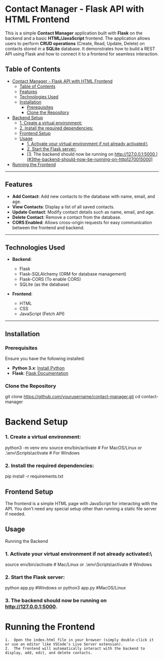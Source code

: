 # Contact Manager - Flask API with HTML Frontend

This is a simple **Contact Manager** application built with **Flask** on the backend and a basic **HTML/JavaScript** frontend. The application allows users to perform **CRUD operations** (Create, Read, Update, Delete) on contacts stored in a **SQLite** database. It demonstrates how to build a REST API using Flask and how to connect it to a frontend for seamless interaction.

## Table of Contents
- [Contact Manager - Flask API with HTML Frontend](#contact-manager---flask-api-with-html-frontend)
  - [Table of Contents](#table-of-contents)
  - [Features](#features)
  - [Technologies Used](#technologies-used)
  - [Installation](#installation)
    - [Prerequisites](#prerequisites)
    - [Clone the Repository](#clone-the-repository)
- [Backend Setup](#backend-setup)
    - [1.	Create a virtual environment:](#1create-a-virtual-environment)
    - [2.	Install the required dependencies:](#2install-the-required-dependencies)
  - [Frontend Setup](#frontend-setup)
  - [Usage](#usage)
    - [1.	Activate your virtual environment if not already activated:\\](#1activate-your-virtual-environment-if-not-already-activated)
    - [2.	Start the Flask server:](#2start-the-flask-server)
    - [3.	The backend should now be running on http://127.0.0.1:5000.](#3the-backend-should-now-be-running-on-http1270015000)
- [Running the Frontend](#running-the-frontend)

---

## Features
- **Add Contact**: Add new contacts to the database with name, email, and age.
- **View Contacts**: Display a list of all saved contacts.
- **Update Contact**: Modify contact details such as name, email, and age.
- **Delete Contact**: Remove a contact from the database.
- **CORS Enabled**: Allows cross-origin requests for easy communication between the frontend and backend.

---

## Technologies Used
- **Backend**:
  - Flask
  - Flask-SQLAlchemy (ORM for database management)
  - Flask-CORS (To enable CORS)
  - SQLite (as the database)

- **Frontend**:
  - HTML
  - CSS
  - JavaScript (Fetch API)

---

## Installation

### Prerequisites
Ensure you have the following installed:
- **Python 3.x**: [Install Python](https://www.python.org/downloads/)
- **Flask**: [Flask Documentation](https://flask.palletsprojects.com/en/2.0.x/)

### Clone the Repository
git clone https://github.com/yourusername/contact-manager.git
cd contact-manager

# Backend Setup

### 	1.	Create a virtual environment:
python3 -m venv env
source env/bin/activate  # For MacOS/Linux
or
.\env\Scripts\activate  # For Windows

### 	2.	Install the required dependencies:
pip install -r requirements.txt

## Frontend Setup

The frontend is a simple HTML page with JavaScript for interacting with the API. You don’t need any special setup other than running a static file server if needed.

## Usage

Running the Backend

###	1.	Activate your virtual environment if not already activated:\
source env/bin/activate  # Mac/Linux
or
.\env\Scripts\activate  # Windows

###	2.	Start the Flask server:
python app.py #Windows
or
python3 app.py #MacOS/Linux

### 3.	The backend should now be running on http://127.0.0.1:5000.

# Running the Frontend
	1.	Open the index.html file in your browser (simply double-click it or use an editor like VSCode’s Live Server extension).
	2.	The frontend will automatically interact with the backend to display, add, edit, and delete contacts.